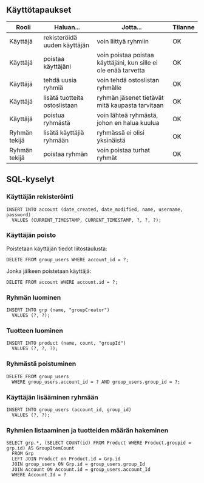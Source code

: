 ## Käyttötapaukset
|Rooli          | Haluan...                    |Jotta...                                                         | Tilanne  |
|-              |-                             |-                                                                |-         |
|Käyttäjä       |rekisteröidä uuden käyttäjän  |voin liittyä ryhmiin                                             | OK       |
|Käyttäjä       |poistaa käyttäjäni            |voin poistaa poistaa käyttäjäni, kun sille ei ole enää tarvetta  | OK       |
|Käyttäjä       |tehdä uusia ryhmiä            |voin tehdä ostoslistan ryhmälle                                  | OK       |
|Käyttäjä       |lisätä tuotteita ostoslistaan |ryhmän jäsenet tietävät mitä kaupasta tarvitaan         	       | OK       |
|Käyttäjä	      |poistua ryhmästä              |voin lähteä ryhmästä, johon en halua kuulua                      | OK       |
|Ryhmän tekijä  |lisätä käyttäjiä ryhmään      |ryhmässä ei olisi yksinäistä	                                   | OK       |
|Ryhmän tekijä  |poistaa ryhmän                |voin poistaa turhat ryhmät                                       | OK       |


## SQL-kyselyt


### Käyttäjän rekisteröinti
```
INSERT INTO account (date_created, date_modified, name, username, password) 
  VALUES (CURRENT_TIMESTAMP, CURRENT_TIMESTAMP, ?, ?, ?);
```

### Käyttäjän poisto

Poistetaan käyttäjän tiedot liitostaulusta:
```
DELETE FROM group_users WHERE account_id = ?;
```

Jonka jälkeen poistetaan käyttäjä:
```
DELETE FROM account WHERE account.id = ?;
```

### Ryhmän luominen
```
INSERT INTO grp (name, "groupCreator")
  VALUES (?, ?);
```

### Tuotteen luominen
```
INSERT INTO product (name, count, "groupId") 
  VALUES (?, ?, ?);
```

### Ryhmästä poistuminen
```
DELETE FROM group_users 
  WHERE group_users.account_id = ? AND group_users.group_id = ?;
```

### Käyttäjän lisääminen ryhmään
```
INSERT INTO group_users (account_id, group_id)
  VALUES (?, ?);
```

### Ryhmien listaaminen ja tuotteiden määrän hakeminen
```
SELECT grp.*, (SELECT COUNT(id) FROM Product WHERE Product.groupid = grp.id) AS GroupItemCount
  FROM Grp
  LEFT JOIN Product on Product.id = Grp.id
  JOIN group_users ON Grp.id = group_users.group_Id
  JOIN Account ON Account.id = group_users.account_Id
  WHERE Account.Id = ?
```
